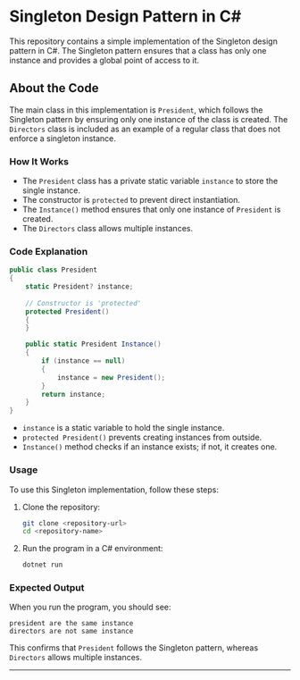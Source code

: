# Singleton Design Pattern in C#

This repository contains a simple implementation of the Singleton design pattern in C#. The Singleton pattern ensures that a class has only one instance and provides a global point of access to it.

## About the Code

The main class in this implementation is `President`, which follows the Singleton pattern by ensuring only one instance of the class is created. The `Directors` class is included as an example of a regular class that does not enforce a singleton instance.

### How It Works

- The `President` class has a private static variable `instance` to store the single instance.
- The constructor is `protected` to prevent direct instantiation.
- The `Instance()` method ensures that only one instance of `President` is created.
- The `Directors` class allows multiple instances.

### Code Explanation

```csharp
public class President
{
    static President? instance;
    
    // Constructor is 'protected'
    protected President()
    {
    }

    public static President Instance()
    {
        if (instance == null)
        {
            instance = new President();
        }
        return instance;
    }
}
```

- `instance` is a static variable to hold the single instance.
- `protected President()` prevents creating instances from outside.
- `Instance()` method checks if an instance exists; if not, it creates one.

### Usage

To use this Singleton implementation, follow these steps:

1. Clone the repository:
   ```sh
   git clone <repository-url>
   cd <repository-name>
   ```

2. Run the program in a C# environment:
   ```sh
   dotnet run
   ```

### Expected Output

When you run the program, you should see:

```
president are the same instance
directors are not same instance
```

This confirms that `President` follows the Singleton pattern, whereas `Directors` allows multiple instances.

---
